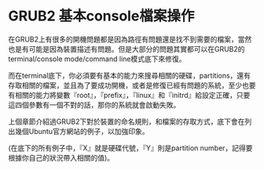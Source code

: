 # GRUB2 基本console檔案操作

在GRUB2上有很多的開機問題都是因為路徑有問題還是找不到需要的檔案，當然也是有可能是因為裝置描述有問題。但是大部分的問題其實都可以在GRUB2的terminal/console mode/command line模式底下來修復。

而在terminal底下，你必須要有基本的能力來搜尋相關的硬碟，partitions，還有存取相關的檔案，並且為了要成功開機，或者是修復已經有問題的系統，至少也要有相關的能力將變數『root』，『prefix』，『linux』和『initrd』給設定正確，只要這四個參數有一個不對的話，那你的系統就會啟動失敗。

上個章節介紹過GRUB2下對於裝置的命名規則，和檔案的存取方式，底下會在列出幾個Ubuntu官方網站的例子，以加強印象。

(在底下的所有例子中，『X』就是硬碟代號，『Y』則是partition number，記得要根據你自己的狀況帶入相關的值)。